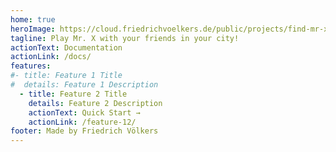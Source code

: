 ```yaml
---
home: true
heroImage: https://cloud.friedrichvoelkers.de/public/projects/find-mr-x/img07.jpg
tagline: Play Mr. X with your friends in your city!
actionText: Documentation
actionLink: /docs/
features:
#- title: Feature 1 Title
#  details: Feature 1 Description
  - title: Feature 2 Title
    details: Feature 2 Description
    actionText: Quick Start →
    actionLink: /feature-12/
footer: Made by Friedrich Völkers
---
```

